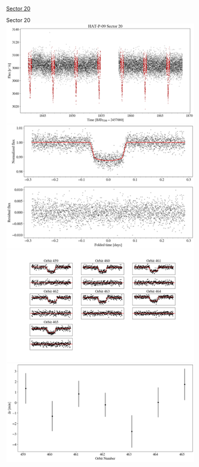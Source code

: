 [Sector 20](#sector20)

<a name = "sector20"></a>
Sector 20
![alt text](/tt/HAT-P-09_Sector_20/HAT-P-09_Sector_20_a_TimeSeries.png)
![alt text](/tt/HAT-P-09_Sector_20/HAT-P-09_Sector_20_b_FoldedLightCurve.png)
![alt text](/tt/HAT-P-09_Sector_20/HAT-P-09_Sector_20_b_IndividualTransitsWithFit.png)
![alt text](/tt/HAT-P-09_Sector_20/HAT-P-09_Sector_20_c_TimingResiduals.png)

